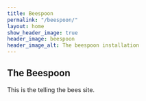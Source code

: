 ```yaml
---
title: Beespoon
permalink: "/beespoon/"
layout: home
show_header_image: true
header_image: beespoon
header_image_alt: The beespoon installation
---
```


## The Beespoon

This is the telling the bees site.
